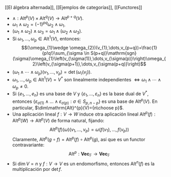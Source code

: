 [[El álgebra alternada]], [[Ejemplos de categorías]], [[Functores]]

- $\wedge:\mathrm{Alt}^p(V)\times \mathrm{Alt}^q(V)\longrightarrow\mathrm{Alt}^{p+q}(V)$.
- $\omega_{1}\wedge \omega_{2} = (-1)^{pq}\omega_{2}\wedge \omega_{1}$.
- $(\omega_{1}\wedge \omega_{2})\wedge \omega_{3} = \omega_{1}\wedge(\omega_{2}\wedge \omega_{3})$.
- Si $\omega_{1},\dots,\omega_{p}\in \mathrm{Alt}^1(V)$, entonces: $$(\omega_{1}\wedge \omega_{2})(v_{1},\dots,v_{p+q})=\frac{1}{p!q!}\sum_{\sigma \in S(p+q)}\mathrm{sgn}(\sigma)\omega_{1}\left(v_{\sigma(1)},\dots,v_{\sigma(p)}\right)\omega_{2}\left(v_{\sigma(p+1)},\dots,v_{\sigma(p+q)}\right)$$
- $(\omega_{1}\wedge \cdots \wedge \omega_{p})(v_{1},\dots,v_{p}) = \det(\omega_{i}(v_{j}))$.
- $\omega_{1},\dots,\omega_{p}\in \mathrm{Alt}^{1}(V)=V^*$ son linealmente independientes $\iff \omega_{1}\wedge \cdots\wedge \omega_{p}\neq 0$.
- Si $\{e_{1},\dots,e_{n}\}$ es una base de $V$ y $\{\varepsilon_{1},\dots,\varepsilon_{n}\}$ es la base dual de $V^*$, entonces $\{\varepsilon_{\sigma(1)}\wedge\dots \wedge\varepsilon_{\sigma(p)}:\sigma \in S_{p,n-p}\}$ es una base de $\mathrm{Alt}^p(V)$. En particular, $\dim\mathrm{Alt}^{p}(V)={n\choose p}$.
- Una aplicación lineal $f:V \longrightarrow W$ induce otra aplicación lineal $\mathrm{Alt}^p(f):\mathrm{Alt}^p(W)\longrightarrow\mathrm{Alt}^p(V)$ de forma natural, fijando:$$
\mathrm{Alt}^p(f)(\omega)(v_{1},\dots,v_{p}) = \omega(f(v_{1}),\dots,f(v_{p}))
$$Claramente, $\mathrm{Alt}^p(g\circ f) = \mathrm{Alt}^p(f)\circ\mathrm{Alt}^p(g)$, así que es un functor contravariante:$$
\mathrm{Alt}^p:\mathbf{Vec}_{\mathbb{F}}\longrightarrow \mathbf{Vec}_{\mathbb{F}}
$$
- Si $\dim V  = n$ y $f:V\longrightarrow V$ es un endomorfismo, entonces $\mathrm{Alt}^n(f)$ es la multiplicación por $\det f$.